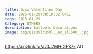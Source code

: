 ```yaml
---
title: 5.xx Valentines Day
date: 2025-01-29T08:10:32.641Z
tags: 2025-01-29
Category: OTHERS
description: Balloons Decorations
image: img/81s30lc3bbl._ac_sl1500_.jpg
---
```


https://amzlink.to/az0J7MHIGPB7k
AD